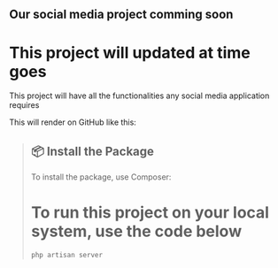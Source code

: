 ## Our social media project comming soon
# This project will updated at time goes
 This project will have all the functionalities any social media application requires

This will render on GitHub like this:

> ## 📦 Install the Package  
> To install the package, use Composer:
># To run this project on your local system, use the code below
> ```bash
> php artisan server
> ```
